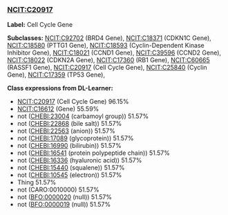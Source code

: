 
### [NCIT:C20917](http://purl.obolibrary.org/obo/NCIT_C20917)
**Label:** Cell Cycle Gene

**Subclasses:** [NCIT:C92702](http://purl.obolibrary.org/obo/NCIT_C92702) (BRD4 Gene), [NCIT:C18371](http://purl.obolibrary.org/obo/NCIT_C18371) (CDKN1C Gene), [NCIT:C18580](http://purl.obolibrary.org/obo/NCIT_C18580) (PTTG1 Gene), [NCIT:C18593](http://purl.obolibrary.org/obo/NCIT_C18593) (Cyclin-Dependent Kinase Inhibitor Gene), [NCIT:C18021](http://purl.obolibrary.org/obo/NCIT_C18021) (CCND1 Gene), [NCIT:C39596](http://purl.obolibrary.org/obo/NCIT_C39596) (CCND2 Gene), [NCIT:C18022](http://purl.obolibrary.org/obo/NCIT_C18022) (CDKN2A Gene), [NCIT:C17360](http://purl.obolibrary.org/obo/NCIT_C17360) (RB1 Gene), [NCIT:C60665](http://purl.obolibrary.org/obo/NCIT_C60665) (RASSF1 Gene), [NCIT:C20917](http://purl.obolibrary.org/obo/NCIT_C20917) (Cell Cycle Gene), [NCIT:C25840](http://purl.obolibrary.org/obo/NCIT_C25840) (Cyclin Gene), [NCIT:C17359](http://purl.obolibrary.org/obo/NCIT_C17359) (TP53 Gene), 

**Class expressions from DL-Learner:**

- [NCIT:C20917](http://purl.obolibrary.org/obo/NCIT_C20917) (Cell Cycle Gene) 96.15%
- [NCIT:C16612](http://purl.obolibrary.org/obo/NCIT_C16612) (Gene) 55.59%
- not ([CHEBI:23004](http://purl.obolibrary.org/obo/CHEBI_23004) (carbamoyl group)) 51.57%
- not ([CHEBI:22868](http://purl.obolibrary.org/obo/CHEBI_22868) (bile salt)) 51.57%
- not ([CHEBI:22563](http://purl.obolibrary.org/obo/CHEBI_22563) (anion)) 51.57%
- not ([CHEBI:17089](http://purl.obolibrary.org/obo/CHEBI_17089) (glycoprotein)) 51.57%
- not ([CHEBI:16990](http://purl.obolibrary.org/obo/CHEBI_16990) (bilirubin)) 51.57%
- not ([CHEBI:16541](http://purl.obolibrary.org/obo/CHEBI_16541) (protein polypeptide chain)) 51.57%
- not ([CHEBI:16336](http://purl.obolibrary.org/obo/CHEBI_16336) (hyaluronic acid)) 51.57%
- not ([CHEBI:15440](http://purl.obolibrary.org/obo/CHEBI_15440) (squalene)) 51.57%
- not ([CHEBI:10545](http://purl.obolibrary.org/obo/CHEBI_10545) (electron)) 51.57%
- Thing 51.57%
- not (CARO:0010000) 51.57%
- not ([BFO:0000020](http://purl.obolibrary.org/obo/BFO_0000020) (null)) 51.57%
- not ([BFO:0000019](http://purl.obolibrary.org/obo/BFO_0000019) (null)) 51.57%


